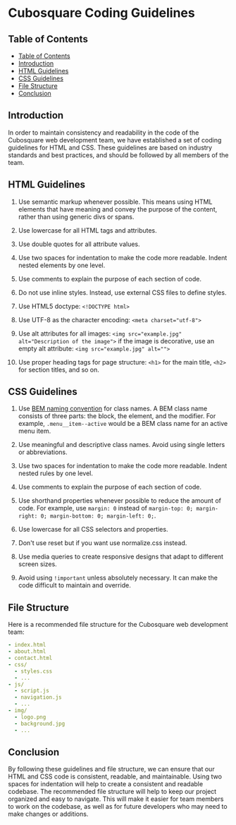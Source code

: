 # Cubosquare Coding Guidelines

## Table of Contents
- [Table of Contents](#table-of-contents)
- [Introduction](#introduction)
- [HTML Guidelines](#html-guidelines)
- [CSS Guidelines](#css-guidelines)
- [File Structure](#file-structure)
- [Conclusion](#conclusion)


## Introduction

In order to maintain consistency and readability in the code of the Cubosquare web development team, we have established a set of coding guidelines for HTML and CSS. These guidelines are based on industry standards and best practices, and should be followed by all members of the team.


## HTML Guidelines

1. Use semantic markup whenever possible. This means using HTML elements that have meaning and convey the purpose of the content, rather than using generic divs or spans.

1. Use lowercase for all HTML tags and attributes.

1. Use double quotes for all attribute values.

1. Use two spaces for indentation to make the code more readable. Indent nested elements by one level.

1. Use comments to explain the purpose of each section of code.

1. Do not use inline styles. Instead, use external CSS files to define styles.

1. Use HTML5 doctype: `<!DOCTYPE html>`

1. Use UTF-8 as the character encoding: `<meta charset="utf-8">`

1. Use alt attributes for all images: `<img src="example.jpg" alt="Description of the image">` if the image is decorative, use an empty alt attribute: `<img src="example.jpg" alt="">`

1. Use proper heading tags for page structure: `<h1>` for the main title, `<h2>` for section titles, and so on.

## CSS Guidelines

1. Use [BEM naming convention](https://getbem.com/) for class names. A BEM class name consists of three parts: the block, the element, and the modifier. For example, `.menu__item--active` would be a BEM class name for an active menu item.

1. Use meaningful and descriptive class names. Avoid using single letters or abbreviations.

1. Use two spaces for indentation to make the code more readable. Indent nested rules by one level.

1. Use comments to explain the purpose of each section of code.

1. Use shorthand properties whenever possible to reduce the amount of code. For example, use `margin: 0` instead of `margin-top: 0; margin-right: 0; margin-bottom: 0; margin-left: 0;`.

1. Use lowercase for all CSS selectors and properties.

1. Don't use reset but if you want use normalize.css instead.

1. Use media queries to create responsive designs that adapt to different screen sizes.

1. Avoid using `!important` unless absolutely necessary. It can make the code difficult to maintain and override.

## File Structure

Here is a recommended file structure for the Cubosquare web development team:

```yml
- index.html
- about.html
- contact.html
- css/
  - styles.css
  - ...
- js/
  - script.js
  - navigation.js
  - ...
- img/
  - logo.png
  - background.jpg
  - ...
```

## Conclusion

By following these guidelines and file structure, we can ensure that our HTML and CSS code is consistent, readable, and maintainable. Using two spaces for indentation will help to create a consistent and readable codebase. The recommended file structure will help to keep our project organized and easy to navigate. This will make it easier for team members to work on the codebase, as well as for future developers who may need to make changes or additions.